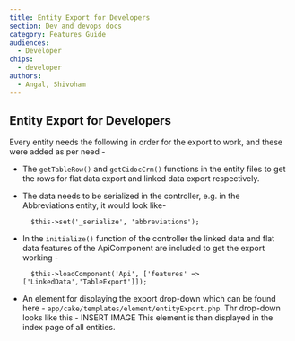 ```yaml
---
title: Entity Export for Developers
section: Dev and devops docs
category: Features Guide
audiences:
  - Developer
chips:
  - developer
authors:
  - Angal, Shivoham
---
```


## Entity Export for Developers

Every entity needs the following in order for the export to work, and these were added as per need - 

- The `getTableRow()` and `getCidocCrm()` functions in the entity files to get the rows for flat data export and linked data export respectively.

- The data needs to be serialized in the controller, e.g. in the Abbreviations entity, it would look like-<br>

        $this->set('_serialize', 'abbreviations');

- In the `initialize()` function of the controller the linked data and flat data features of the ApiComponent are included to get the export working - <br>

        $this->loadComponent('Api', ['features' => ['LinkedData','TableExport']]);

- An element for displaying the export drop-down which can be found here - `app/cake/templates/element/entityExport.php`. Thr drop-down looks like this - INSERT IMAGE
This element is then displayed in the index page of all entities.
